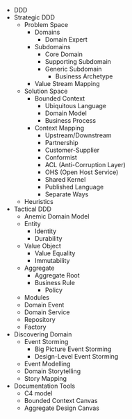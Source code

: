 - DDD
- Strategic DDD
  - Problem Space
    - Domains
      - Domain Expert
    - Subdomains
      - Core Domain
      - Supporting Subdomain
      - Generic Subdomain
        - Business Archetype
    - Value Stream Mapping
  - Solution Space
    - Bounded Context
      - Ubiquitous Language
      - Domain Model
      - Business Process
    - Context Mapping
      - Upstream/Downstream
      - Partnership
      - Customer-Supplier
      - Conformist
      - ACL (Anti-Corruption Layer)
      - OHS (Open Host Service)
      - Shared Kernel
      - Published Language
      - Separate Ways
  - Heuristics
- Tactical DDD
  - Anemic Domain Model
  - Entity
    - Identity
    - Durability
  - Value Object
    - Value Equality
    - Immutability
  - Aggregate
    - Aggregate Root
    - Business Rule
      - Policy
  - Modules
  - Domain Event
  - Domain Service
  - Repository
  - Factory
- Discovering Domain
  - Event Storming
    - Big Picture Event Storming
    - Design-Level Event Storming
  - Event Modelling
  - Domain Storytelling
  - Story Mapping
- Documentation Tools
  - C4 model
  - Bounded Context Canvas
  - Aggregate Design Canvas
